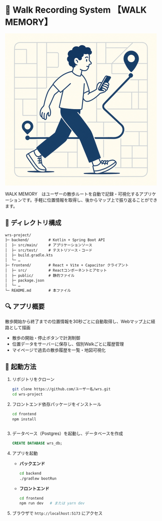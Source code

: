 # 🚶 Walk Recording System 【WALK MEMORY】

<img alt="Walk Memory" src="wrs.png" width="500px">

WALK MEMORY　はユーザーの散歩ルートを自動で記録・可視化するアプリケーションです。手軽に位置情報を取得し、後からマップ上で振り返ることができます。

## 📂 ディレクトリ構成

```plain
wrs-project/
├─ backend/         # Kotlin + Spring Boot API
│  ├─ src/main/     # アプリケーションソース
│  ├─ src/test/     # テストリソース・コード
│  ├─ build.gradle.kts
│  └─ …
├─ frontend/        # React + Vite + Capacitor クライアント
│  ├─ src/          # Reactコンポーネントとアセット
│  ├─ public/       # 静的ファイル
│  ├─ package.json
│  └─ …
└─ README.md        # 本ファイル
````

## 🔍 アプリ概要

散歩開始から終了までの位置情報を30秒ごとに自動取得し、Webマップ上に経路として描画

* 散歩の開始・停止ボタンで計測制御
* 位置データをサーバーに保存し、個別Walkごとに履歴管理
* マイページで過去の散歩履歴を一覧・地図可視化
  


## 🚀 起動方法

1. リポジトリをクローン

   ```bash
   git clone https://github.com/ユーザー名/wrs.git
   cd wrs-project
   ```
2. フロントエンド依存パッケージをインストール

   ```bash
   cd frontend
   npm install 
   ```

   ```
3. データベース（Postgres）を起動し、データベースを作成

   ```sql
   CREATE DATABASE wrs_db;
   ```

4. アプリを起動

   * **バックエンド**

     ```bash
     cd backend
     ./gradlew bootRun
     ```
   * **フロントエンド**

     ```bash
     cd frontend
     npm run dev   # または yarn dev
     ```
5. ブラウザで `http://localhost:5173` にアクセス


